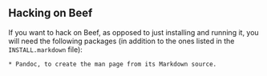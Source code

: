 Hacking on Beef
---------------

If you want to hack on Beef, as opposed to just installing and running it,
you will need the following packages (in addition to the ones listed in the
`INSTALL.markdown` file):

	* Pandoc, to create the man page from its Markdown source.

